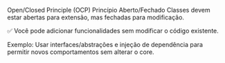 Open/Closed Principle (OCP)
Princípio Aberto/Fechado
Classes devem estar abertas para extensão, mas fechadas para modificação.

✅ Você pode adicionar funcionalidades sem modificar o código existente.

Exemplo:
Usar interfaces/abstrações e injeção de dependência para permitir novos comportamentos sem alterar o core.